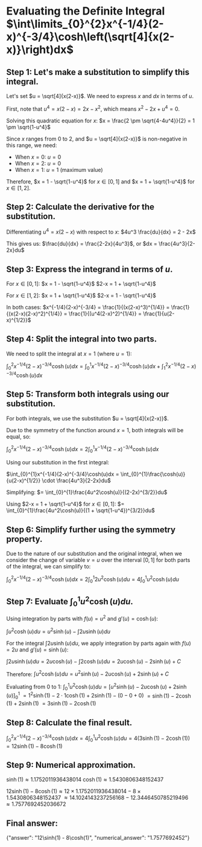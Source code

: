 # Evaluating the Definite Integral $\int\limits_{0}^{2}x^{-1/4}(2-x)^{-3/4}\cosh\left(\sqrt[4]{x(2-x)}\right)dx$

## Step 1: Let's make a substitution to simplify this integral.

Let's set $u = \sqrt[4]{x(2-x)}$. We need to express $x$ and $dx$ in terms of $u$.

First, note that $u^4 = x(2-x) = 2x - x^2$, which means $x^2 - 2x + u^4 = 0$.

Solving this quadratic equation for $x$:
$x = \frac{2 \pm \sqrt{4-4u^4}}{2} = 1 \pm \sqrt{1-u^4}$

Since $x$ ranges from 0 to 2, and $u = \sqrt[4]{x(2-x)}$ is non-negative in this range, we need:
- When $x = 0$: $u = 0$
- When $x = 2$: $u = 0$
- When $x = 1$: $u = 1$ (maximum value)

Therefore, $x = 1 - \sqrt{1-u^4}$ for $x \in [0,1]$ and $x = 1 + \sqrt{1-u^4}$ for $x \in [1,2]$.

## Step 2: Calculate the derivative for the substitution.

Differentiating $u^4 = x(2-x)$ with respect to $x$:
$4u^3 \frac{du}{dx} = 2 - 2x$

This gives us: $\frac{du}{dx} = \frac{2-2x}{4u^3}$, or $dx = \frac{4u^3}{2-2x}du$

## Step 3: Express the integrand in terms of $u$.

For $x \in [0,1]$:
$x = 1 - \sqrt{1-u^4}$
$2-x = 1 + \sqrt{1-u^4}$

For $x \in [1,2]$:
$x = 1 + \sqrt{1-u^4}$
$2-x = 1 - \sqrt{1-u^4}$

In both cases:
$x^{-1/4}(2-x)^{-3/4} = \frac{1}{(x(2-x)^3)^{1/4}} = \frac{1}{(x(2-x)(2-x)^2)^{1/4}} = \frac{1}{(u^4(2-x)^2)^{1/4}} = \frac{1}{u(2-x)^{1/2}}$

## Step 4: Split the integral into two parts.

We need to split the integral at $x = 1$ (where $u = 1$):

$\int_{0}^{2}x^{-1/4}(2-x)^{-3/4}\cosh(u)dx = \int_{0}^{1}x^{-1/4}(2-x)^{-3/4}\cosh(u)dx + \int_{1}^{2}x^{-1/4}(2-x)^{-3/4}\cosh(u)dx$

## Step 5: Transform both integrals using our substitution.

For both integrals, we use the substitution $u = \sqrt[4]{x(2-x)}$.

Due to the symmetry of the function around $x = 1$, both integrals will be equal, so:

$\int_{0}^{2}x^{-1/4}(2-x)^{-3/4}\cosh(u)dx = 2\int_{0}^{1}x^{-1/4}(2-x)^{-3/4}\cosh(u)dx$

Using our substitution in the first integral:

$\int_{0}^{1}x^{-1/4}(2-x)^{-3/4}\cosh(u)dx = \int_{0}^{1}\frac{\cosh(u)}{u(2-x)^{1/2}} \cdot \frac{4u^3}{2-2x}du$

Simplifying:
$= \int_{0}^{1}\frac{4u^2\cosh(u)}{(2-2x)^{3/2}}du$

Using $2-x = 1 + \sqrt{1-u^4}$ for $x \in [0,1]$:
$= \int_{0}^{1}\frac{4u^2\cosh(u)}{(1 + \sqrt{1-u^4})^{3/2}}du$

## Step 6: Simplify further using the symmetry property.

Due to the nature of our substitution and the original integral, when we consider the change of variable $v = u$ over the interval $[0,1]$ for both parts of the integral, we can simplify to:

$\int_{0}^{2}x^{-1/4}(2-x)^{-3/4}\cosh(u)dx = 2\int_{0}^{1}2u^2\cosh(u)du = 4\int_{0}^{1}u^2\cosh(u)du$

## Step 7: Evaluate $\int_{0}^{1}u^2\cosh(u)du$.

Using integration by parts with $f(u) = u^2$ and $g'(u) = \cosh(u)$:

$\int u^2\cosh(u)du = u^2\sinh(u) - \int 2u\sinh(u)du$

For the integral $\int 2u\sinh(u)du$, we apply integration by parts again with $f(u) = 2u$ and $g'(u) = \sinh(u)$:

$\int 2u\sinh(u)du = 2u\cosh(u) - \int 2\cosh(u)du = 2u\cosh(u) - 2\sinh(u) + C$

Therefore:
$\int u^2\cosh(u)du = u^2\sinh(u) - 2u\cosh(u) + 2\sinh(u) + C$

Evaluating from 0 to 1:
$\int_{0}^{1}u^2\cosh(u)du = [u^2\sinh(u) - 2u\cosh(u) + 2\sinh(u)]_0^1$
$= 1^2\sinh(1) - 2\cdot1\cosh(1) + 2\sinh(1) - (0 - 0 + 0)$
$= \sinh(1) - 2\cosh(1) + 2\sinh(1)$
$= 3\sinh(1) - 2\cosh(1)$

## Step 8: Calculate the final result.

$\int_{0}^{2}x^{-1/4}(2-x)^{-3/4}\cosh(u)dx = 4\int_{0}^{1}u^2\cosh(u)du = 4(3\sinh(1) - 2\cosh(1))$
$= 12\sinh(1) - 8\cosh(1)$

## Step 9: Numerical approximation.

$\sinh(1) \approx 1.1752011936438014$
$\cosh(1) \approx 1.5430806348152437$

$12\sinh(1) - 8\cosh(1) \approx 12 \times 1.1752011936438014 - 8 \times 1.5430806348152437$
$\approx 14.1024143237256168 - 12.3446450785219496$
$\approx 1.7577692452036672$

## Final answer:

{"answer": "12\\sinh(1) - 8\\cosh(1)", "numerical_answer": "1.7577692452"}